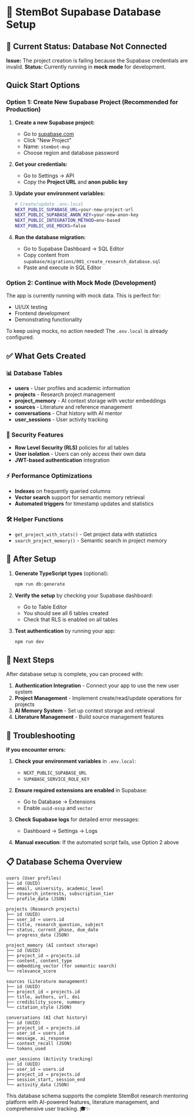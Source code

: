 # 🚀 StemBot Supabase Database Setup

## 🚨 Current Status: Database Not Connected

**Issue:** The project creation is failing because the Supabase credentials are invalid.
**Status:** Currently running in **mock mode** for development.

## Quick Start Options

### Option 1: Create New Supabase Project (Recommended for Production)

1. **Create a new Supabase project:**
   - Go to [supabase.com](https://supabase.com)
   - Click "New Project"
   - Name: `stembot-mvp`
   - Choose region and database password

2. **Get your credentials:**
   - Go to Settings → API
   - Copy the **Project URL** and **anon public key**

3. **Update your environment variables:**
   ```bash
   # Create/update .env.local
   NEXT_PUBLIC_SUPABASE_URL=your-new-project-url
   NEXT_PUBLIC_SUPABASE_ANON_KEY=your-new-anon-key
   NEXT_PUBLIC_INTEGRATION_METHOD=env-based
   NEXT_PUBLIC_USE_MOCKS=false
   ```

4. **Run the database migration:**
   - Go to Supabase Dashboard → SQL Editor
   - Copy content from `supabase/migrations/001_create_research_database.sql`
   - Paste and execute in SQL Editor

### Option 2: Continue with Mock Mode (Development)

The app is currently running with mock data. This is perfect for:
- UI/UX testing
- Frontend development
- Demonstrating functionality

To keep using mocks, no action needed! The `.env.local` is already configured.

## ✅ What Gets Created

### 📊 Database Tables
- **users** - User profiles and academic information
- **projects** - Research project management
- **project_memory** - AI context storage with vector embeddings
- **sources** - Literature and reference management
- **conversations** - Chat history with AI mentor
- **user_sessions** - User activity tracking

### 🔐 Security Features
- **Row Level Security (RLS)** policies for all tables
- **User isolation** - Users can only access their own data
- **JWT-based authentication** integration

### ⚡ Performance Optimizations
- **Indexes** on frequently queried columns
- **Vector search** support for semantic memory retrieval
- **Automated triggers** for timestamp updates and statistics

### 🛠️ Helper Functions
- `get_project_with_stats()` - Get project data with statistics
- `search_project_memory()` - Semantic search in project memory

## 🔧 After Setup

1. **Generate TypeScript types** (optional):
   ```bash
   npm run db:generate
   ```

2. **Verify the setup** by checking your Supabase dashboard:
   - Go to Table Editor
   - You should see all 6 tables created
   - Check that RLS is enabled on all tables

3. **Test authentication** by running your app:
   ```bash
   npm run dev
   ```

## 🎯 Next Steps

After database setup is complete, you can proceed with:

1. **Authentication Integration** - Connect your app to use the new user system
2. **Project Management** - Implement create/read/update operations for projects
3. **AI Memory System** - Set up context storage and retrieval
4. **Literature Management** - Build source management features

## 🐛 Troubleshooting

**If you encounter errors:**

1. **Check your environment variables** in `.env.local`:
   - `NEXT_PUBLIC_SUPABASE_URL`
   - `SUPABASE_SERVICE_ROLE_KEY`

2. **Ensure required extensions are enabled** in Supabase:
   - Go to Database → Extensions
   - Enable `uuid-ossp` and `vector`

3. **Check Supabase logs** for detailed error messages:
   - Dashboard → Settings → Logs

4. **Manual execution**: If the automated script fails, use Option 2 above

## 📋 Database Schema Overview

```
users (User profiles)
├── id (UUID)
├── email, university, academic_level
├── research_interests, subscription_tier
└── profile_data (JSON)

projects (Research projects)
├── id (UUID)
├── user_id → users.id
├── title, research_question, subject
├── status, current_phase, due_date
└── progress_data (JSON)

project_memory (AI context storage)
├── id (UUID)
├── project_id → projects.id
├── content, content_type
├── embedding_vector (for semantic search)
└── relevance_score

sources (Literature management)
├── id (UUID)
├── project_id → projects.id
├── title, authors, url, doi
├── credibility_score, summary
└── citation_style (JSON)

conversations (AI chat history)
├── id (UUID)
├── project_id → projects.id
├── user_id → users.id
├── message, ai_response
├── context_recall (JSON)
└── tokens_used

user_sessions (Activity tracking)
├── id (UUID)
├── user_id → users.id
├── project_id → projects.id
├── session_start, session_end
└── activity_data (JSON)
```

This database schema supports the complete StemBot research mentoring platform with AI-powered features, literature management, and comprehensive user tracking. 🎓✨